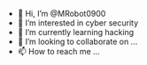 - 👋 Hi, I’m @MRobot0900
- 👀 I’m interested in cyber security
- 🌱 I’m currently learning hacking
- 💞️ I’m looking to collaborate on ...
- 📫 How to reach me ...

<!---
MRobot0900/MRobot0900 is a ✨ special ✨ repository because its `README.md` (this file) appears on your GitHub profile.
You can click the Preview link to take a look at your changes.
--->
